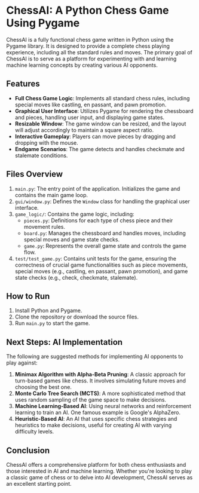 # ChessAI: A Python Chess Game Using Pygame

ChessAI is a fully functional chess game written in Python using the Pygame library. It is designed to provide a complete chess playing experience, including all the standard rules and moves. The primary goal of ChessAI is to serve as a platform for experimenting with and learning machine learning concepts by creating various AI opponents.

## Features

- **Full Chess Game Logic**: Implements all standard chess rules, including special moves like castling, en passant, and pawn promotion.
- **Graphical User Interface**: Utilizes Pygame for rendering the chessboard and pieces, handling user input, and displaying game states.
- **Resizable Window**: The game window can be resized, and the layout will adjust accordingly to maintain a square aspect ratio.
- **Interactive Gameplay**: Players can move pieces by dragging and dropping with the mouse.
- **Endgame Scenarios**: The game detects and handles checkmate and stalemate conditions.

## Files Overview

1. `main.py`: The entry point of the application. Initializes the game and contains the main game loop.
2. `gui/window.py`: Defines the `Window` class for handling the graphical user interface.
3. `game_logic/`: Contains the game logic, including:
   - `pieces.py`: Definitions for each type of chess piece and their movement rules.
   - `board.py`: Manages the chessboard and handles moves, including special moves and game state checks.
   - `game.py`: Represents the overall game state and controls the game flow.
4. `test/test_game.py`: Contains unit tests for the game, ensuring the correctness of crucial game functionalities such as piece movements, special moves (e.g., castling, en passant, pawn promotion), and game state checks (e.g., check, checkmate, stalemate).

## How to Run

1. Install Python and Pygame.
2. Clone the repository or download the source files.
3. Run `main.py` to start the game.

## Next Steps: AI Implementation

The following are suggested methods for implementing AI opponents to play against:

1. **Minimax Algorithm with Alpha-Beta Pruning**: A classic approach for turn-based games like chess. It involves simulating future moves and choosing the best one.
2. **Monte Carlo Tree Search (MCTS)**: A more sophisticated method that uses random sampling of the game space to make decisions.
3. **Machine Learning-Based AI**: Using neural networks and reinforcement learning to train an AI. One famous example is Google's AlphaZero.
4. **Heuristic-Based AI**: An AI that uses specific chess strategies and heuristics to make decisions, useful for creating AI with varying difficulty levels.

## Conclusion

ChessAI offers a comprehensive platform for both chess enthusiasts and those interested in AI and machine learning. Whether you're looking to play a classic game of chess or to delve into AI development, ChessAI serves as an excellent starting point.
